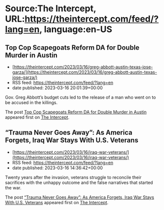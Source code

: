 # Source:The Intercept, URL:https://theintercept.com/feed/?lang=en, language:en-US

## Top Cop Scapegoats Reform DA for Double Murder in Austin
 - [https://theintercept.com/2023/03/16/greg-abbott-austin-texas-jose-garza/](https://theintercept.com/2023/03/16/greg-abbott-austin-texas-jose-garza/)
 - RSS feed: https://theintercept.com/feed/?lang=en
 - date published: 2023-03-16 20:01:39+00:00

<p>Gov. Greg Abbott’s budget cuts led to the release of a man who went on to be accused in the killings. </p>
<p>The post <a href="https://theintercept.com/2023/03/16/greg-abbott-austin-texas-jose-garza/" rel="nofollow">Top Cop Scapegoats Reform DA for Double Murder in Austin</a> appeared first on <a href="https://theintercept.com" rel="nofollow">The Intercept</a>.</p>

## “Trauma Never Goes Away”: As America Forgets, Iraq War Stays With U.S. Veterans
 - [https://theintercept.com/2023/03/16/iraq-war-veterans/](https://theintercept.com/2023/03/16/iraq-war-veterans/)
 - RSS feed: https://theintercept.com/feed/?lang=en
 - date published: 2023-03-16 14:36:42+00:00

<p>Twenty years after the invasion, veterans struggle to reconcile their sacrifices with the unhappy outcome and the false narratives that started the war.</p>
<p>The post <a href="https://theintercept.com/2023/03/16/iraq-war-veterans/" rel="nofollow">“Trauma Never Goes Away”: As America Forgets, Iraq War Stays With U.S. Veterans</a> appeared first on <a href="https://theintercept.com" rel="nofollow">The Intercept</a>.</p>

